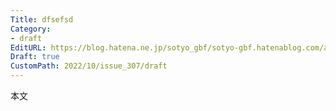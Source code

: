 ```yaml
---
Title: dfsefsd
Category:
- draft
EditURL: https://blog.hatena.ne.jp/sotyo_gbf/sotyo-gbf.hatenablog.com/atom/entry/4207112889924325146
Draft: true
CustomPath: 2022/10/issue_307/draft
---
```


本文
